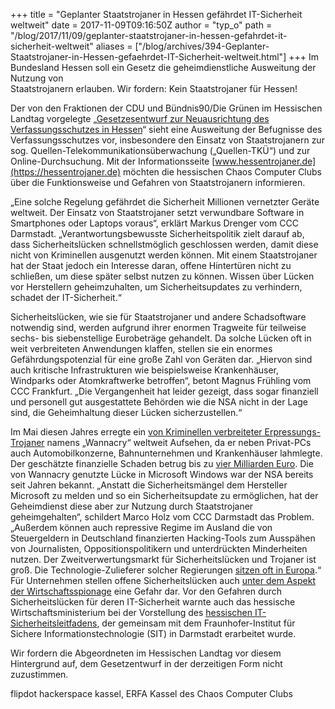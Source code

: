 +++
title = "Geplanter Staatstrojaner in Hessen gefährdet IT-Sicherheit weltweit"
date = 2017-11-09T09:16:50Z
author = "typ_o"
path = "/blog/2017/11/09/geplanter-staatstrojaner-in-hessen-gefahrdet-it-sicherheit-weltweit"
aliases = ["/blog/archives/394-Geplanter-Staatstrojaner-in-Hessen-gefaehrdet-IT-Sicherheit-weltweit.html"]
+++
Im Bundesland Hessen soll ein Gesetz die geheimdienstliche Ausweitung
der Nutzung von  
Staatstrojanern erlauben. Wir fordern: Kein Staatstrojaner für Hessen!

Der von den Fraktionen der CDU und Bündnis90/Die Grünen im Hessischen
Landtag vorgelegte „[Gesetzesentwurf zur Neuausrichtung des
Verfassungsschutzes in
Hessen](https://www.gruene-hessen.de/landtag/files/2017/10/HSVG.pdf)“
sieht eine Ausweitung der Befugnisse des Verfassungsschutzes vor,
insbesondere den Einsatz von Staatstrojanern zur sog.
Quellen-Telekommunikationsüberwachung („Quellen-TKÜ“) und zur
Online-Durchsuchung. Mit der Informationsseite
[www.hessentrojaner.de](https://hessentrojaner.de) möchten die
hessischen Chaos Computer Clubs über die Funktionsweise und Gefahren von
Staatstrojanern informieren.

„Eine solche Regelung gefährdet die Sicherheit Millionen vernetzter
Geräte weltweit. Der Einsatz von Staatstrojaner setzt verwundbare
Software in Smartphones oder Laptops voraus“, erklärt Markus Drenger vom
CCC Darmstadt. „Verantwortungsbewusste Sicherheitspolitik zielt darauf
ab, dass Sicherheitslücken schnellstmöglich geschlossen werden, damit
diese nicht von Kriminellen ausgenutzt werden können. Mit einem
Staatstrojaner hat der Staat jedoch ein Interesse daran, offene
Hintertüren nicht zu schließen, um diese später selbst nutzen zu
können. Wissen über Lücken vor Herstellern geheimzuhalten, um
Sicherheitsupdates zu verhindern, schadet der IT-Sicherheit.“

Sicherheitslücken, wie sie für Staatstrojaner und andere Schadsoftware
notwendig sind, werden aufgrund ihrer enormen Tragweite für teilweise
sechs- bis siebenstellige Eurobeträge gehandelt. Da solche Lücken oft in
weit verbreiteten Anwendungen klaffen, stellen sie ein enormes
Gefährdungspotenzial für eine große Zahl von Geräten dar. „Hiervon sind
auch kritische Infrastrukturen wie beispielsweise Krankenhäuser,
Windparks oder Atomkraftwerke betroffen“, betont Magnus Frühling vom CCC
Frankfurt. „Die Vergangenheit hat leider gezeigt, dass sogar finanziell
und personell gut ausgestattete Behörden wie die NSA nicht in der Lage
sind, die Geheimhaltung dieser Lücken sicherzustellen.“

Im Mai diesen Jahres erregte ein [von Kriminellen verbreiteter
Erpressungs-Trojaner](https://faktenfinder.tagesschau.de/wanna-cry-cyberangriff-101.html)
namens „Wannacry“ weltweit Aufsehen, da er neben Privat-PCs auch
Automobilkonzerne, Bahnunternehmen und Krankenhäuser lahmlegte. Der
geschätzte finanzielle Schaden betrug bis zu [vier Milliarden
Euro](https://www.handelsblatt.com/finanzen/geldpolitik/globale-cyber-attacke-so-viel-verdienten-die-wannacry-erpresser/19830290.html).
Die von Wannacry genutzte Lücke in Microsoft Windows war der NSA bereits
seit Jahren bekannt. „Anstatt die Sicherheitsmängel dem Hersteller
Microsoft zu melden und so ein Sicherheitsupdate zu ermöglichen, hat der
Geheimdienst diese aber zur Nutzung durch Staatstrojaner
geheimgehalten“, schildert Marco Holz vom CCC Darmstadt das Problem.
„Außerdem können auch repressive Regime im Ausland die von
Steuergeldern in Deutschland finanzierten Hacking-Tools zum Ausspähen
von Journalisten, Oppositionspolitikern und unterdrückten Minderheiten
nutzen. Der Zweitverwertungsmarkt für Sicherheitslücken und Trojaner ist
groß. Die Technologie-Zulieferer solcher Regierungen [sitzen oft in
Europa](https://www.zeit.de/digital/datenschutz/2017-02/ueberwachung-technik-exporte-europa-kontrolle-versagt).“  
Für Unternehmen stellen offene Sicherheitslücken auch [unter dem Aspekt
der
Wirtschaftsspionage](https://www.hessen.de/pressearchiv/pressemitteilung/sicherheitsluecken-schaden-betrieben-0)
eine Gefahr dar. Vor den Gefahren durch Sicherheitslücken für deren
IT-Sicherheit warnte auch das hessische Wirtschaftsministerium bei der
Vorstellung des [hessischen
IT-Sicherheitsleitfadens](https://wirtschaft.hessen.de/sites/default/files/media/hmwvl/leitfaden_vertraulichkeitsschutz_durch_verschluesselung.pdf),
der gemeinsam mit dem Fraunhofer-Institut für Sichere
Informationstechnologie (SIT) in Darmstadt erarbeitet wurde.

Wir fordern die Abgeordneten im Hessischen Landtag vor diesem
Hintergrund auf, dem Gesetzentwurf in der derzeitigen Form nicht
zuzustimmen.

flipdot hackerspace kassel, ERFA Kassel des Chaos Computer Clubs
